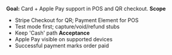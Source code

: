 **Goal:** Card + Apple Pay support in POS and QR checkout.
**Scope**
- Stripe Checkout for QR; Payment Element for POS
- Test mode first; capture/void/refund stubs
- Keep 'Cash' path
**Acceptance**
- Apple Pay visible on supported devices
- Successful payment marks order paid
